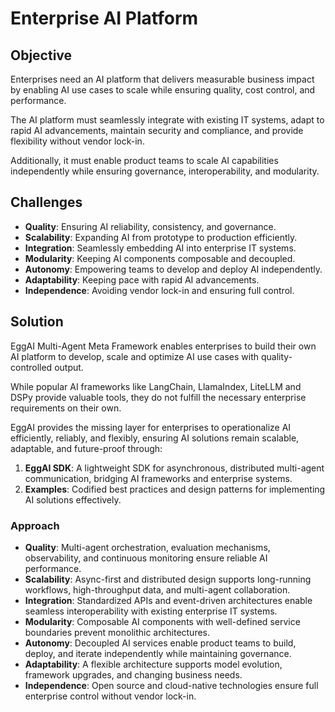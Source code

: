 # Enterprise AI Platform

## Objective
Enterprises need an AI platform that delivers measurable business impact by enabling AI use cases to scale while ensuring quality, cost control, and performance.

The AI platform must seamlessly integrate with existing IT systems, adapt to rapid AI advancements, maintain security and compliance, and provide flexibility without vendor lock-in.

Additionally, it must enable product teams to scale AI capabilities independently while ensuring governance, interoperability, and modularity.

## Challenges
- **Quality**: Ensuring AI reliability, consistency, and governance.
- **Scalability**: Expanding AI from prototype to production efficiently.
- **Integration**: Seamlessly embedding AI into enterprise IT systems.
- **Modularity**: Keeping AI components composable and decoupled.
- **Autonomy**: Empowering teams to develop and deploy AI independently.
- **Adaptability**: Keeping pace with rapid AI advancements.
- **Independence**: Avoiding vendor lock-in and ensuring full control.

## Solution
EggAI Multi-Agent Meta Framework enables enterprises to build their own AI platform to develop, scale and optimize AI use cases with quality-controlled output.

While popular AI frameworks like LangChain, LlamaIndex, LiteLLM and DSPy provide valuable tools, they do not fulfill the necessary enterprise requirements on their own.

EggAI provides the missing layer for enterprises to operationalize AI efficiently, reliably, and flexibly, ensuring AI solutions remain scalable, adaptable, and future-proof through: 

1. **EggAI SDK**: A lightweight SDK for asynchronous, distributed multi-agent communication, bridging AI frameworks and enterprise systems.
2. **Examples**: Codified best practices and design patterns for implementing AI solutions effectively.


### Approach
- **Quality**: Multi-agent orchestration, evaluation mechanisms, observability, and continuous monitoring ensure reliable AI performance.
- **Scalability**: Async-first and distributed design supports long-running workflows, high-throughput data, and multi-agent collaboration.
- **Integration**: Standardized APIs and event-driven architectures enable seamless interoperability with existing enterprise IT systems.
- **Modularity**: Composable AI components with well-defined service boundaries prevent monolithic architectures.
- **Autonomy**: Decoupled AI services enable product teams to build, deploy, and iterate independently while maintaining governance.
- **Adaptability**: A flexible architecture supports model evolution, framework upgrades, and changing business needs.
- **Independence**: Open source and cloud-native technologies ensure full enterprise control without vendor lock-in.
